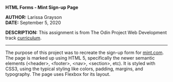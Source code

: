 **HTML Forms - Mint Sign-up Page**

**AUTHOR:**  Larissa Grayson  
**DATE:**  September 5, 2020

**DESCRIPTION:** This assignment is from The Odin Project Web Development track [curriculum](https://www.theodinproject.com/courses/html-and-css/lessons/html-forms).

***

The purpose of this project was to recreate the sign-up form for [mint.com](https://wwws.mint.com/login.event?task=S). The page is marked up using HTML 5, specifically the newer semantic elements (&lt;header&gt;, &lt;footer&gt;, &lt;nav&gt;, &lt;section&gt;, etc).  It is styled with CSS3, using the typical styling like colors, padding, margins, and typography.  The page uses Flexbox for its layout.
